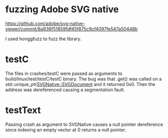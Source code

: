 # fuzzing Adobe SVG native

https://github.com/adobe/svg-native-viewer/commit/8a936f51859fdf45f875c9cf4097fe547a50448b

I used honggfuzz to fuzz the library.

# testC

The files in crashes/testC were passed as arguments to build/linux/test/testC/testC binary.
The bug was that .get() was called on a  std::unique_ptr<SVGNative::SVGDocument> and it returned 0x0. Then the address was dereferenced causing a segmentation fault.

# testText
Passing crash as argument to SVGNative causes a null pointer dereference since indexing an empty vector at 0 returns a null pointer.
